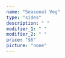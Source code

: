 ```yaml
---
name: "Seasonal Veg"
type: "sides"
description: " "
modifier_1: " "
modifier_2: " "
price: "$6"
picture: "none"
---
```


